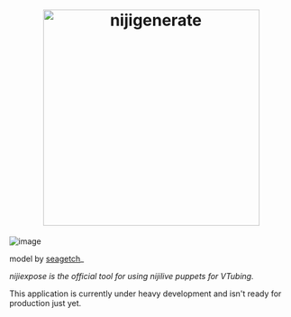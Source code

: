 # <div align="center"><img src="https://github.com/nijigenerate/nijiexpose/blob/main/res/logo.png" width="384" alt="nijigenerate"></div>

![image](https://github.com/nijigenerate/nijiexpose/assets/449741/26830ec6-32ac-4a7b-ab73-06ada20badc3)

model by [seagetch](https://twitter.com/seagetch)_

*nijiexpose is the official tool for using nijilive puppets for VTubing.*

This application is currently under heavy development and isn't ready for production just yet.
